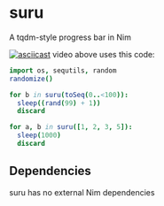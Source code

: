 suru
====

A tqdm-style progress bar in Nim

[![asciicast](https://asciinema.org/a/fLsiHgLwS8uNsGOE4wezzLL2r.svg)](https://asciinema.org/a/fLsiHgLwS8uNsGOE4wezzLL2r)
video above uses this code:
```nim
import os, sequtils, random
randomize()

for b in suru(toSeq(0..<100)):
  sleep((rand(99) + 1))
  discard

for a, b in suru([1, 2, 3, 5]):
  sleep(1000)
  discard
```

Dependencies
------------

suru has no external Nim dependencies

